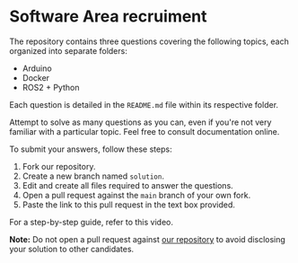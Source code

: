 # Software Area recruiment

The repository contains three questions covering the following topics, each organized into separate folders:

- Arduino
- Docker
- ROS2 + Python

Each question is detailed in the `README.md` file within its respective folder.

Attempt to solve as many questions as you can, even if you're not very familiar with a particular topic. Feel free to consult documentation online.

To submit your answers, follow these steps:

1. Fork our repository.
2. Create a new branch named `solution`.
3. Edit and create all files required to answer the questions.
4. Open a pull request against the `main` branch of your own fork.
5. Paste the link to this pull request in the text box provided.

For a step-by-step guide, refer to this video.

**Note:** Do not open a pull request against [our repository](https://github.com/Team-Isaac-Polito/software_recruitment) to avoid disclosing your solution to other candidates.
